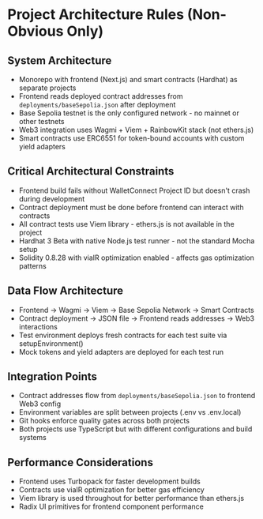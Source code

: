 # Project Architecture Rules (Non-Obvious Only)

## System Architecture
- Monorepo with frontend (Next.js) and smart contracts (Hardhat) as separate projects
- Frontend reads deployed contract addresses from `deployments/baseSepolia.json` after deployment
- Base Sepolia testnet is the only configured network - no mainnet or other testnets
- Web3 integration uses Wagmi + Viem + RainbowKit stack (not ethers.js)
- Smart contracts use ERC6551 for token-bound accounts with custom yield adapters

## Critical Architectural Constraints
- Frontend build fails without WalletConnect Project ID but doesn't crash during development
- Contract deployment must be done before frontend can interact with contracts
- All contract tests use Viem library - ethers.js is not available in the project
- Hardhat 3 Beta with native Node.js test runner - not the standard Mocha setup
- Solidity 0.8.28 with viaIR optimization enabled - affects gas optimization patterns

## Data Flow Architecture
- Frontend → Wagmi → Viem → Base Sepolia Network → Smart Contracts
- Contract deployment → JSON file → Frontend reads addresses → Web3 interactions
- Test environment deploys fresh contracts for each test suite via setupEnvironment()
- Mock tokens and yield adapters are deployed for each test run

## Integration Points
- Contract addresses flow from `deployments/baseSepolia.json` to frontend Web3 config
- Environment variables are split between projects (.env vs .env.local)
- Git hooks enforce quality gates across both projects
- Both projects use TypeScript but with different configurations and build systems

## Performance Considerations
- Frontend uses Turbopack for faster development builds
- Contracts use viaIR optimization for better gas efficiency
- Viem library is used throughout for better performance than ethers.js
- Radix UI primitives for frontend component performance